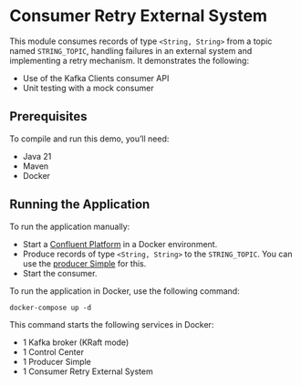 # Consumer Retry External System

This module consumes records of type `<String, String>` from a topic named `STRING_TOPIC`, handling failures in an external system and implementing a retry mechanism.
It demonstrates the following:
- Use of the Kafka Clients consumer API
- Unit testing with a mock consumer

## Prerequisites

To compile and run this demo, you’ll need:

- Java 21
- Maven
- Docker

## Running the Application

To run the application manually:

- Start a [Confluent Platform](https://docs.confluent.io/platform/current/quickstart/ce-docker-quickstart.html#step-1-download-and-start-cp) in a Docker environment.
- Produce records of type `<String, String>` to the `STRING_TOPIC`. You can use the [producer Simple](../../kafka-producer-quickstarts/kafka-producer-simple) for this.
- Start the consumer.

To run the application in Docker, use the following command:

```console
docker-compose up -d
```

This command starts the following services in Docker:

- 1 Kafka broker (KRaft mode)
- 1 Control Center
- 1 Producer Simple
- 1 Consumer Retry External System
